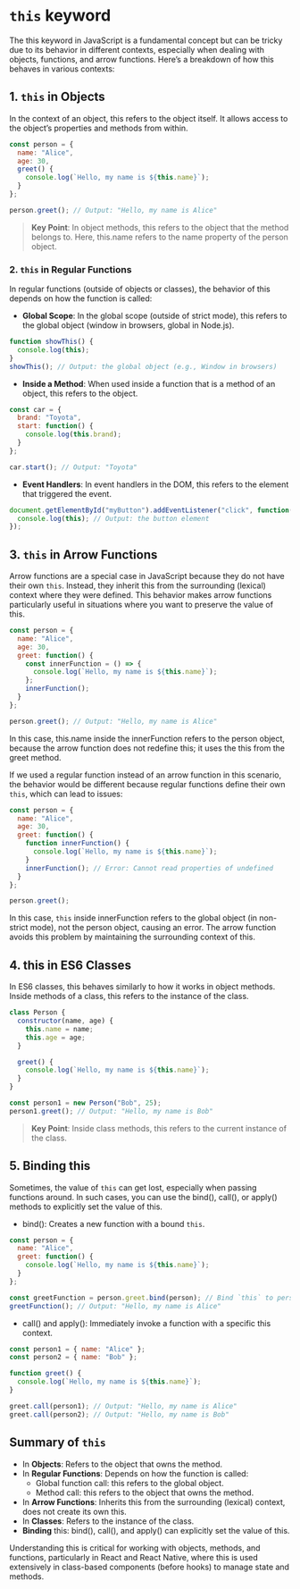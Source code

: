 # `this` keyword

The this keyword in JavaScript is a fundamental concept but can be tricky due to its behavior in different contexts, especially when dealing with objects, functions, and arrow functions. Here’s a breakdown of how this behaves in various contexts:

## 1. `this` in Objects

In the context of an object, this refers to the object itself. It allows access to the object’s properties and methods from within.

```javascript
const person = {
  name: "Alice",
  age: 30,
  greet() {
    console.log(`Hello, my name is ${this.name}`);
  }
};

person.greet(); // Output: "Hello, my name is Alice"
```

> **Key Point**: In object methods, this refers to the object that the method belongs to. Here, this.name refers to the name property of the person object.

### 2. `this` in Regular Functions

In regular functions (outside of objects or classes), the behavior of this depends on how the function is called:

- **Global Scope**: In the global scope (outside of strict mode), this refers to the global object (window in browsers, global in Node.js).

```javascript
function showThis() {
  console.log(this);
}
showThis(); // Output: the global object (e.g., Window in browsers)
```

- **Inside a Method**: When used inside a function that is a method of an object, this refers to the object.

```javascript
const car = {
  brand: "Toyota",
  start: function() {
    console.log(this.brand);
  }
};

car.start(); // Output: "Toyota"
```

- **Event Handlers**: In event handlers in the DOM, this refers to the element that triggered the event.

```javascript
document.getElementById("myButton").addEventListener("click", function() {
  console.log(this); // Output: the button element
});
```

## 3. `this` in Arrow Functions

Arrow functions are a special case in JavaScript because they do not have their own `this`. Instead, they inherit this from the surrounding (lexical) context where they were defined. This behavior makes arrow functions particularly useful in situations where you want to preserve the value of this.

```javascript
const person = {
  name: "Alice",
  age: 30,
  greet: function() {
    const innerFunction = () => {
      console.log(`Hello, my name is ${this.name}`);
    };
    innerFunction();
  }
};

person.greet(); // Output: "Hello, my name is Alice"
```

In this case, this.name inside the innerFunction refers to the person object, because the arrow function does not redefine this; it uses the this from the greet method.

If we used a regular function instead of an arrow function in this scenario, the behavior would be different because regular functions define their own `this`, which can lead to issues:

```javascript
const person = {
  name: "Alice",
  age: 30,
  greet: function() {
    function innerFunction() {
      console.log(`Hello, my name is ${this.name}`);
    }
    innerFunction(); // Error: Cannot read properties of undefined
  }
};

person.greet();
```

In this case, `this` inside innerFunction refers to the global object (in non-strict mode), not the person object, causing an error. The arrow function avoids this problem by maintaining the surrounding context of this.

## 4. this in ES6 Classes

In ES6 classes, this behaves similarly to how it works in object methods. Inside methods of a class, this refers to the instance of the class.

```javascript
class Person {
  constructor(name, age) {
    this.name = name;
    this.age = age;
  }

  greet() {
    console.log(`Hello, my name is ${this.name}`);
  }
}

const person1 = new Person("Bob", 25);
person1.greet(); // Output: "Hello, my name is Bob"
```

> **Key Point**: Inside class methods, this refers to the current instance of the class.

## 5. Binding this

Sometimes, the value of `this` can get lost, especially when passing functions around. In such cases, you can use the bind(), call(), or apply() methods to explicitly set the value of this.

- bind(): Creates a new function with a bound `this`.

```javascript
const person = {
  name: "Alice",
  greet: function() {
    console.log(`Hello, my name is ${this.name}`);
  }
};

const greetFunction = person.greet.bind(person); // Bind `this` to person
greetFunction(); // Output: "Hello, my name is Alice"
```

- call() and apply(): Immediately invoke a function with a specific this context.

```javascript
const person1 = { name: "Alice" };
const person2 = { name: "Bob" };

function greet() {
  console.log(`Hello, my name is ${this.name}`);
}

greet.call(person1); // Output: "Hello, my name is Alice"
greet.call(person2); // Output: "Hello, my name is Bob"
```

## Summary of `this`

- In **Objects**: Refers to the object that owns the method.
- In **Regular Functions**: Depends on how the function is called:
  - Global function call: this refers to the global object.
  - Method call: this refers to the object that owns the method.
- In **Arrow Functions**: Inherits this from the surrounding (lexical) context, does not create its own this.
- In **Classes**: Refers to the instance of the class.
- **Binding** this: bind(), call(), and apply() can explicitly set the value of this.

Understanding this is critical for working with objects, methods, and functions, particularly in React and React Native, where this is used extensively in class-based components (before hooks) to manage state and methods.
